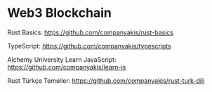 # Web3 Blockchain

Rust Basics:
https://github.com/companyakis/rust-basics

TypeScript:
https://github.com/companyakis/typescripts

Alchemy University Learn JavaScript:
https://github.com/companyakis/learn-js

Rust Türkçe Temeller:
https://github.com/companyakis/rust-turk-dili
